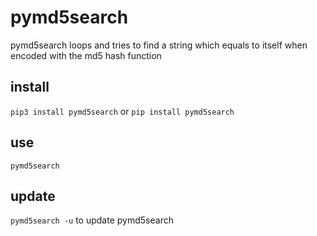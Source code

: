 # pymd5search

pymd5search loops and tries to find a string which equals to itself when encoded with the md5 hash function

## install

``pip3 install pymd5search``
or
``pip install pymd5search``

## use

``pymd5search`` 
## update 

``pymd5search -u`` to update pymd5search



